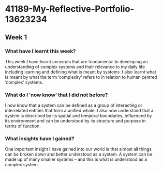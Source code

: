 # 41189-My-Reflective-Portfolio-13623234
## Week 1

### What have I learnt this week?
This week I have learnt concepts that are fundamental to developing an understanding of complex systems and their relevance to my daily life including learning and defining what is meant by systems. I also learnt what is meant by what the term ‘complexity’ refers to in relation to human centred ‘complex’ systems. 

### What do I 'now know' that I did not before?
I now know that a system can be defined as a group of interacting or interrelated entities that form a unified whole. I also now understand that a system is described by its spatial and temporal boundaries, influenced by its environment and can be understood by its structure and purpose in terms of function.

### What insights have I gained?
One important insight I have gained into our world is that almost all things can be broken down and better understood as a system. A system can be made up of many smaller systems – and this is what is understood as a complex system.
